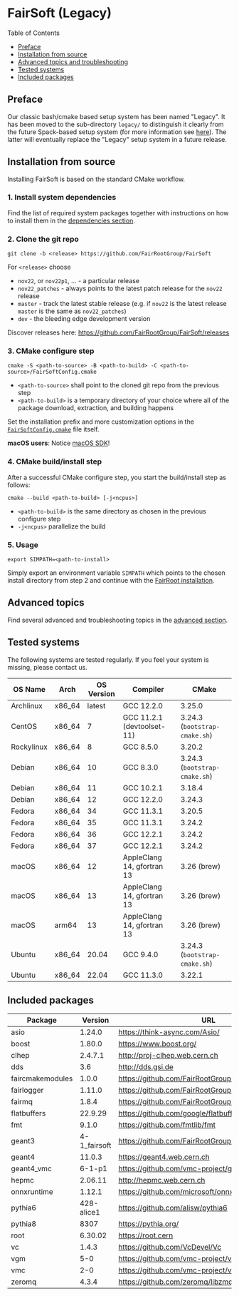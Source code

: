 # FairSoft (Legacy)

Table of Contents
* [Preface](#preface)
* [Installation from source](#installation-from-source)
* [Advanced topics and troubleshooting](#advanced-topics)
* [Tested systems](#tested-systems)
* [Included packages](#included-packages)

## Preface

Our classic bash/cmake based setup system
has been named "Legacy". It has been moved to the
sub-directory `legacy/` to distinguish it clearly
from the future Spack-based setup system
(for more information see [here](../docs/README.md)).
The latter will eventually replace the "Legacy" setup system
in a future release.

## Installation from source

Installing FairSoft is based on the standard CMake workflow.

### 1. Install system dependencies

Find the list of required system packages together with instructions
on how to install them in the [dependencies section](dependencies.md).

### 2. Clone the git repo

```
git clone -b <release> https://github.com/FairRootGroup/FairSoft
```

For `<release>` choose
* `nov22`, or `nov22p1`, ... - a particular release
* `nov22_patches` - always points to the latest patch release for the `nov22` release
* `master` - track the latest stable release (e.g. if `nov22` is the latest release `master` is the same as `nov22_patches`)
* `dev` - the bleeding edge development version

Discover releases here: https://github.com/FairRootGroup/FairSoft/releases

### 3. CMake configure step

```
cmake -S <path-to-source> -B <path-to-build> -C <path-to-source>/FairSoftConfig.cmake
```

* `<path-to-source>` shall point to the cloned git repo from the previous step
* `<path-to-build>` is a temporary directory of your choice where all of the package download, extraction, and building happens

Set the installation prefix and more customization options in the [`FairSoftConfig.cmake`](../FairSoftConfig.cmake) file itself.

**macOS users**: Notice [macOS SDK](advanced.md#macos-sdk)!

### 4. CMake build/install step

After a successful CMake configure step, you start the build/install step as follows:

```
cmake --build <path-to-build> [-j<ncpus>]
```

* `<path-to-build>` is the same directory as chosen in the previous configure step
* `-j<ncpus>` parallelize the build

### 5. Usage

```
export SIMPATH=<path-to-install>
```

Simply export an environment variable `SIMPATH` which points to the chosen install directory from step 2
and continue with the [FairRoot installation](https://github.com/FairRootGroup/FairRoot).

## Advanced topics

Find several advanced and troubleshooting topics in the [advanced section](advanced.md).

## Tested systems

The following systems are tested regularly. If you feel your system is missing,
please contact us.

| **OS Name** | **Arch** | **OS Version** | **Compiler** | **CMake** |
| --- | --- | --- | --- | --- |
| Archlinux  | x86_64 | latest| GCC 12.2.0                 | 3.25.0 |
| CentOS     | x86_64 | 7     | GCC 11.2.1 (devtoolset-11) | 3.24.3 (`bootstrap-cmake.sh`) |
| Rockylinux | x86_64 | 8     | GCC 8.5.0                  | 3.20.2 |
| Debian     | x86_64 | 10    | GCC 8.3.0                  | 3.24.3 (`bootstrap-cmake.sh`) |
| Debian     | x86_64 | 11    | GCC 10.2.1                 | 3.18.4 |
| Debian     | x86_64 | 12    | GCC 12.2.0                 | 3.24.3 |
| Fedora     | x86_64 | 34    | GCC 11.3.1                 | 3.20.5 |
| Fedora     | x86_64 | 35    | GCC 11.3.1                 | 3.24.2 |
| Fedora     | x86_64 | 36    | GCC 12.2.1                 | 3.24.2 |
| Fedora     | x86_64 | 37    | GCC 12.2.1                 | 3.24.2 |
| macOS      | x86_64 | 12    | AppleClang 14, gfortran 13 | 3.26 (brew) |
| macOS      | x86_64 | 13    | AppleClang 14, gfortran 13 | 3.26 (brew) |
| macOS      | arm64  | 13    | AppleClang 14, gfortran 13 | 3.26 (brew) |
| Ubuntu     | x86_64 | 20.04 | GCC 9.4.0                  | 3.24.3 (`bootstrap-cmake.sh`) |
| Ubuntu     | x86_64 | 22.04 | GCC 11.3.0                 | 3.22.1 |

## Included packages

| **Package** | **Version** | **URL** |
| --- | --- | --- |
| asio             | 1.24.0       | https://think-async.com/Asio/ |
| boost            | 1.80.0       | https://www.boost.org/ |
| clhep            | 2.4.7.1      | http://proj-clhep.web.cern.ch |
| dds              | 3.6          | http://dds.gsi.de |
| faircmakemodules | 1.0.0        | https://github.com/FairRootGroup/FairCMakeModules |
| fairlogger       | 1.11.0       | https://github.com/FairRootGroup/FairLogger |
| fairmq           | 1.8.4        | https://github.com/FairRootGroup/FairMQ |
| flatbuffers      | 22.9.29      | https://github.com/google/flatbuffers |
| fmt              | 9.1.0        | https://github.com/fmtlib/fmt |
| geant3           | 4-1_fairsoft | https://github.com/FairRootGroup/geant3 |
| geant4           | 11.0.3       | https://geant4.web.cern.ch |
| geant4_vmc       | 6-1-p1       | https://github.com/vmc-project/geant4_vmc |
| hepmc            | 2.06.11      | http://hepmc.web.cern.ch |
| onnxruntime      | 1.12.1       | https://github.com/microsoft/onnxruntime |
| pythia6          | 428-alice1   | https://github.com/alisw/pythia6 |
| pythia8          | 8307         | https://pythia.org/ |
| root             | 6.30.02      | https://root.cern |
| vc               | 1.4.3        | https://github.com/VcDevel/Vc |
| vgm              | 5-0          | https://github.com/vmc-project/vgm |
| vmc              | 2-0          | https://github.com/vmc-project/vmc |
| zeromq           | 4.3.4        | https://github.com/zeromq/libzmq |
